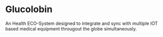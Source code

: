 # Glucolobin
An Health ECO-System designed to integrate and sync with multiple IOT based medical equipment througout the globe simultaneously.
